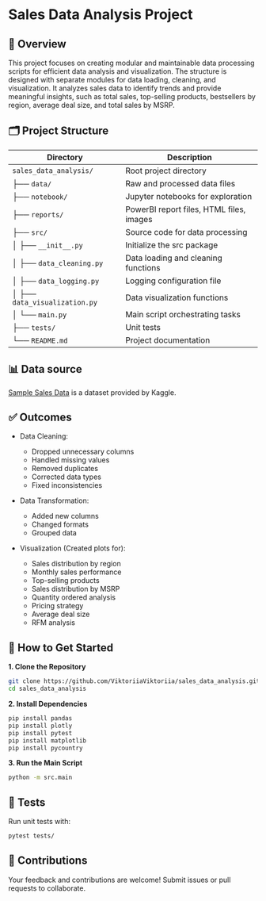# Sales Data Analysis Project

## 📄 Overview
This project focuses on creating modular and maintainable data processing scripts for efficient data analysis and visualization. The structure is designed with separate modules for data loading, cleaning, and visualization. It analyzes sales data to identify trends and provide meaningful insights, such as total sales, top-selling products, bestsellers by region, average deal size, and total sales by MSRP.

## 🗂️ Project Structure
| Directory                       | Description                              |
|---------------------------------|------------------------------------------|
| `sales_data_analysis/`          | Root project directory                   |
| ├── `data/`                     | Raw and processed data files             |
| ├── `notebook/`                 | Jupyter notebooks for exploration        |
| ├── `reports/`                  | PowerBI report files, HTML files, images |                                     |
| ├── `src/`                      | Source code for data processing          |
| │   ├── `__init__.py`           | Initialize the src package               |                         |
| │   ├── `data_cleaning.py`      | Data loading and cleaning functions      |
| │   ├── `data_logging.py`       | Logging configuration file               |                                     |
| │   ├── `data_visualization.py` | Data visualization functions             |
| │   └── `main.py`               | Main script orchestrating tasks          |
| ├── `tests/`                    | Unit tests                               |
| └── `README.md`                 | Project documentation                    |

## 📊 Data source
[Sample Sales Data](https://www.kaggle.com/datasets/kyanyoga/sample-sales-data/data) is a dataset provided by Kaggle.

## ✅ Outcomes
- Data Cleaning: 
   - Dropped unnecessary columns 
   - Handled missing values 
   - Removed duplicates
   - Corrected data types
   - Fixed inconsistencies
  
- Data Transformation:
   - Added new columns
   - Changed formats
   - Grouped data
  
- Visualization (Created plots for):
   - Sales distribution by region
   - Monthly sales performance
   - Top-selling products
   - Sales distribution by MSRP
   - Quantity ordered analysis
   - Pricing strategy
   - Average deal size
   - RFM analysis

## 🚀 How to Get Started
**1. Clone the Repository**
   ```bash
   git clone https://github.com/ViktoriiaViktoriia/sales_data_analysis.git
   cd sales_data_analysis
   ```
**2. Install Dependencies**
   ```bash
   pip install pandas
   pip install plotly
   pip install pytest
   pip install matplotlib
   pip install pycountry
   ```
**3. Run the Main Script**
   ```bash
   python -m src.main
   ```

## 🧪 Tests
Run unit tests with:
   ```bash
   pytest tests/
   ```
## 🤝 Contributions
Your feedback and contributions are welcome! Submit issues or pull requests to collaborate.